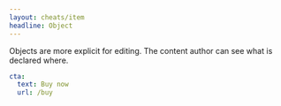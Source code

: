 ```yaml
---
layout: cheats/item
headline: Object
---
```


Objects are more explicit for editing. The content author can see what is declared where.

```yaml
cta:
  text: Buy now
  url: /buy
```
